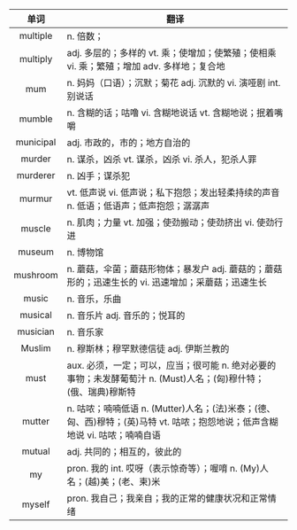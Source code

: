 |单词|翻译  |
|:--:|--| 
|	multiple  		|		n. 倍数；	|		
|	multiply  		|		adj. 多层的；多样的 vt. 乘；使增加；使繁殖；使相乘 vi. 乘；繁殖；增加 adv. 多样地；复合地	|		
|	mum  		|		n. 妈妈（口语）；沉默；菊花 adj. 沉默的 vi. 演哑剧 int. 别说话	|		
|	mumble  		|		n. 含糊的话；咕噜 vi. 含糊地说话 vt. 含糊地说；抿着嘴嚼	|		
|	municipal  		|		adj. 市政的，市的；地方自治的	|		
|	murder  		|		n. 谋杀，凶杀 vt. 谋杀，凶杀 vi. 杀人，犯杀人罪	|		
|	murderer  		|		n. 凶手；谋杀犯	|		
|	murmur  		|		vt. 低声说 vi. 低声说；私下抱怨；发出轻柔持续的声音 n. 低语；低语声；低声抱怨；潺潺声	|		
|	muscle  		|		n. 肌肉；力量 vt. 加强；使劲搬动；使劲挤出 vi. 使劲行进	|		
|	museum  		|		n. 博物馆	|		
|	mushroom  		|		n. 蘑菇，伞菌；蘑菇形物体；暴发户 adj. 蘑菇的；蘑菇形的；迅速生长的 vi. 迅速增加；采蘑菇；迅速生长	|		
|	music  		|		n. 音乐，乐曲	|		
|	musical  		|		n. 音乐片 adj. 音乐的；悦耳的	|		
|	musician  		|		n. 音乐家	|		
|	Muslim  		|		n. 穆斯林；穆罕默德信徒 adj. 伊斯兰教的	|		
|	must  		|		aux. 必须，一定；可以，应当；很可能 n. 绝对必要的事物；未发酵葡萄汁 n. (Must)人名；(匈)穆什特；(俄、瑞典)穆斯特	|		
|	mutter  		|		n. 咕哝；喃喃低语 n. (Mutter)人名；(法)米泰；(德、匈、西)穆特；(英)马特 vt. 咕哝；抱怨地说；低声含糊地说 vi. 咕哝；喃喃自语	|		
|	mutual  		|		adj. 共同的；相互的，彼此的	|		
|	my  		|		pron. 我的 int. 哎呀（表示惊奇等）；喔唷 n. (My)人名；(越)美；(老、柬)米	|		
|	myself  		|		pron. 我自己；我亲自；我的正常的健康状况和正常情绪	|		
